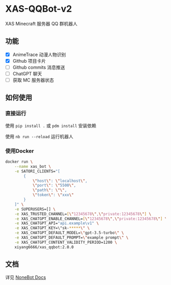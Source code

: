 # XAS-QQBot-v2

XAS Minecraft 服务器 QQ 群机器人

## 功能

- [x] AnimeTrace 动漫人物识别
- [x] Github 项目卡片
- [ ] Github commits 消息推送
- [ ] ChatGPT 聊天
- [ ] 获取 MC 服务器状态

## 如何使用

### 直接运行

使用 `pip install .` 或 `pdm install` 安装依赖

使用 `nb run --reload` 运行机器人

### 使用Docker

```bash
docker run \
    --name xas_bot \
    -e SATORI_CLIENTS="[
        {
            \"host\": \"localhost\",
            \"port\": \"5500\",
            \"path\": \"\",
            \"token\": \"xxx\"
        }
    ]" \
    -e SUPERUSERS=[] \
    -e XAS_TRUSTED_CHANNEL=[\"12345678\",\"private:12345678\"] \
    -e XAS_CHATGPT_ENABLE_CHANNEL=[\"12345678\",\"private:12345678\"] \
    -e XAS_CHATGPT_API="api.example\v1" \
    -e XAS_CHATGPT_KEY=\"sk-*****\" \
    -e XAS_CHATGPT_DEFAULT_MODEL=\"gpt-3.5-turbo\" \
    -e XAS_CHATGPT_DEFAULT_PROMPT=\"example prompt\" \
    -e XAS_CHATGPT_CONTENT_VALIDITY_PERIOD=1200 \
    xiyang6666/xas_qqbot:2.0.0
```

## 文档

详见 [NoneBot Docs](https://nonebot.dev/)
